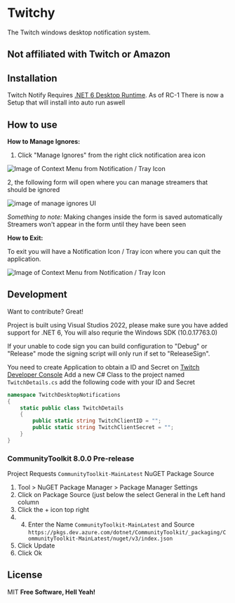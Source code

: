 # Twitchy
The Twitch windows desktop notification system.

## Not affiliated with Twitch or Amazon

## Installation
 Twitch Notify Requires [.NET 6 Desktop Runtime](https://dotnet.microsoft.com/en-us/download/dotnet/thank-you/runtime-desktop-6.0.13-windows-x64-installer).
 As of RC-1 There is now a Setup that will install into auto run aswell 

## How to use
**How to Manage Ignores:**
1. Click "Manage Ignores" from the right click notification area icon

![Image of Context Menu from Notification / Tray Icon ](https://user-images.githubusercontent.com/37368/220464000-3aa632e0-1eb8-4be0-8d06-613bf9ea96f6.png)

2, the following form will open where you can manage streamers that should be ignored

![image of manage ignores UI](https://user-images.githubusercontent.com/37368/220468049-70bb423d-e16c-49ff-a9e7-4135df9ebc15.png)

_Something to note:_
Making changes inside the form is saved automatically
Streamers won't appear in the form until they have been seen 

**How to Exit:**

To exit you will have a Notification Icon / Tray icon where you can quit the application.

![Image of Context Menu from Notification / Tray Icon ](https://user-images.githubusercontent.com/37368/220464000-3aa632e0-1eb8-4be0-8d06-613bf9ea96f6.png)

## Development

Want to contribute? Great!

Project is built using Visual Studios 2022, please make sure you have added support for .NET 6, You will also requrie the Windows SDK (10.0.17763.0)

If your unable to code sign you can build configuration to "Debug" or "Release" mode the signing script will only run if set to "ReleaseSign".

You need to create Application to obtain a ID and Secret on [Twitch Developer Console](https://dev.twitch.tv/console)
Add a new C# Class to the project named `TwitchDetails.cs` add the following code with your ID and Secret
```cs
namespace TwitchDesktopNotifications
{
    static public class TwitchDetails
    {
        public static string TwitchClientID = "";
        public static string TwitchClientSecret = "";
    }
}
```

### CommunityToolkit 8.0.0 Pre-release
Project Requests `CommunityToolkit-MainLatest` NuGET Package Source

1. Tool > NuGET Package Manager > Package Manager Settings
2. Click on Package Source (just below the select General in the Left hand column
3. Click the + icon top right
5. 4. Enter the Name `CommunityToolkit-MainLatest` and Source `https://pkgs.dev.azure.com/dotnet/CommunityToolkit/_packaging/CommunityToolkit-MainLatest/nuget/v3/index.json`
6. Click Update
7. Click Ok


## License

MIT
**Free Software, Hell Yeah!**
